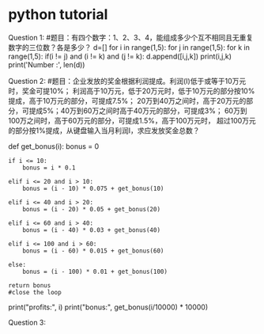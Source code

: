 # python tutorial 
Question 1: 
#题目：有四个数字：1、2、3、4，能组成多少个互不相同且无重复数字的三位数？各是多少？
d=[]
for i in range(1,5):
    for j in range(1,5):
        for k in range(1,5):
            if(i != j) and (i != k) and (j != k):
                d.append([i,j,k])
                print(i,j,k)
print('Number :', len(d))

Question 2:
#题目：企业发放的奖金根据利润提成。利润(I)低于或等于10万元时，奖金可提10%；
利润高于10万元，低于20万元时，低于10万元的部分按10%提成，高于10万元的部分，可提成7.5%；
20万到40万之间时，高于20万元的部分，可提成5%；40万到60万之间时高于40万元的部分，可提成3%；
60万到100万之间时，高于60万元的部分，可提成1.5%，高于100万元时，
超过100万元的部分按1%提成，从键盘输入当月利润I，求应发放奖金总数？

def get_bonus(i):
    bonus = 0
 
    if i <= 10:
        bonus = i * 0.1
   
    elif i <= 20 and i > 10:
        bonus = (i - 10) * 0.075 + get_bonus(10)
   
    elif i <= 40 and i > 20:
        bonus = (i - 20) * 0.05 + get_bonus(20)
   
    elif i <= 60 and i > 40:
        bonus = (i - 40) * 0.03 + get_bonus(40)
   
    elif i <= 100 and i > 60:
        bonus = (i - 60) * 0.015 + get_bonus(60)
   
    else:
        bonus = (i - 100) * 0.01 + get_bonus(100)

    return bonus
    #close the loop

print("profits:", i)
print("bonus:", get_bonus(i/10000) * 10000)

Question 3:
